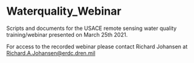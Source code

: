 # Waterquality_Webinar

Scripts and documents for the USACE remote sensing water quality training/webinar presented on March 25th 2021.

For access to the recorded webinar please contact Richard Johansen at Richard.A.Johansen@erdc.dren.mil
